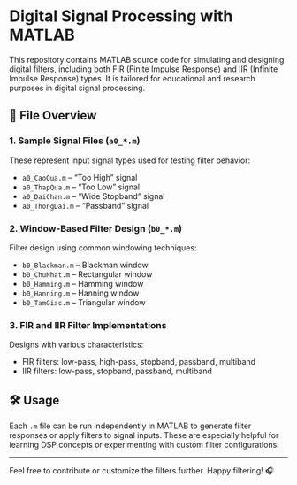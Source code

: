 # Digital Signal Processing with MATLAB

This repository contains MATLAB source code for simulating and designing digital filters, including both FIR (Finite Impulse Response) and IIR (Infinite Impulse Response) types. It is tailored for educational and research purposes in digital signal processing.

## 📁 File Overview

### 1. Sample Signal Files (`a0_*.m`)
These represent input signal types used for testing filter behavior:
- `a0_CaoQua.m` – “Too High” signal
- `a0_ThapQua.m` – “Too Low” signal
- `a0_DaiChan.m` – “Wide Stopband” signal
- `a0_ThongDai.m` – “Passband” signal

### 2. Window-Based Filter Design (`b0_*.m`)
Filter design using common windowing techniques:
- `b0_Blackman.m` – Blackman window
- `b0_ChuNhat.m` – Rectangular window
- `b0_Hamming.m` – Hamming window
- `b0_Hanning.m` – Hanning window
- `b0_TamGiac.m` – Triangular window

### 3. FIR and IIR Filter Implementations
Designs with various characteristics:
- FIR filters: low-pass, high-pass, stopband, passband, multiband
- IIR filters: low-pass, stopband, passband, multiband

## 🛠️ Usage
Each `.m` file can be run independently in MATLAB to generate filter responses or apply filters to signal inputs. These are especially helpful for learning DSP concepts or experimenting with custom filter configurations.

---

Feel free to contribute or customize the filters further. Happy filtering! 🎧
